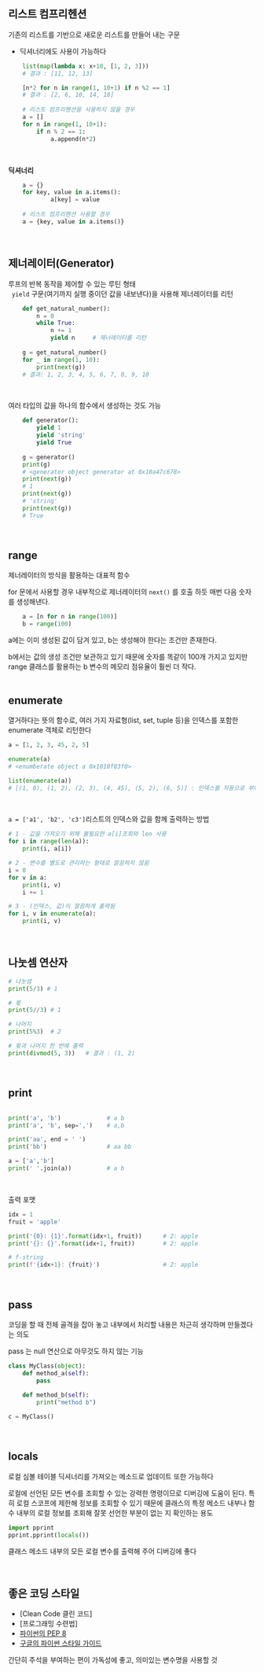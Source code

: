 ## 리스트 컴프리헨션
기존의 리스트를 기반으로 새로운 리스트를 만들어 내는 구문
- 딕셔너리에도 사용이 가능하다

```python
    list(map(lambda x: x+10, [1, 2, 3]))
    # 결과 : [11, 12, 13]
```

```python
    [n*2 for n in range(1, 10+1) if n %2 == 1]
    # 결과 : [2, 6, 10, 14, 18]
    
    # 리스트 컴프리헨션을 사용하지 않을 경우
    a = [] 
    for n in range(1, 10+1):
        if n % 2 == 1:
            a.append(n*2)
```
<br>

**딕셔너리**
```python
    a = {}
    for key, value in a.items():
            a[key] = value
    
    # 리스트 컴프리헨션 사용할 경우
    a = {key, value in a.items()}
```
</br>

## 제너레이터(Generator)
루프의 반복 동작을 제어할 수 있는 루틴 형태<br>
``` yield``` 구문(여기까지 실행 중이던 값을 내보낸다)을 사용해 제너레이터를 리턴

``` python
    def get_natural_number():
        n = 0
        while True:
            n += 1
            yield n     # 제너레이터를 리턴
    
    g = get_natural_number()
    for _ in range(1, 10):
        print(next(g))
    # 결과: 1, 2, 3, 4, 5, 6, 7, 8, 9, 10
```
<br>

여러 타입의 값을 하나의 함수에서 생성하는 것도 가능
```python
    def generator():
        yield 1
        yield 'string'
        yield True
    
    g = generator()
    print(g)        
    # <generator object generator at 0x10a47c678>
    print(next(g))
    # 1
    print(next(g))
    # 'string'
    print(next(g))
    # True
```
<br>

## range
제너레이터의 방식을 활용하는 대표적 함수

for 문에서 사용할 경우 내부적으로 제너레이터의 ```next()``` 를 호출 하듯 매번 다음 숫자를 생성해낸다.

``` python
    a = [n for n in range(100)]
    b = range(100)
```

a에는 이미 생성된 값이 담겨 있고, b는 생성해야 한다는 조건만 존재한다. 

b에서는 값의 생성 조건만 보관하고 있기 때문에 숫자를 똑같이 100개 가지고 있지만 range 클래스를 활용하는 b 변수의 메모리 점유율이 훨씬 더 작다.
<br>
<br>

## enumerate
열거하다는 뜻의 함수로, 여러 가지 자료형(list, set, tuple 등)을 인덱스를 포함한 enumerate 객체로 리턴한다


```python
a = [1, 2, 3, 45, 2, 5]

enumerate(a)    
# <enumberate object a 0x1010f83f0>

list(enumerate(a))
# [(1, 0), (1, 2), (2, 3), (4, 45), (5, 2), (6, 5)] : 인덱스를 자동으로 부여
```

<br>

```a = ['a1', 'b2', 'c3']```리스트의 인덱스와 값을 함께 출력하는 방법

```python
# 1 - 값을 가져오기 위해 불필요한 a[i]조회와 len 사용
for i in range(len(a)):
    print(i, a[i])

# 2 - 변수를 별도로 관리하는 형태로 깔끔하지 않음
i = 0
for v in a:
    print(i, v)
    i += 1

# 3 - (인덱스, 값)이 깔끔하게 출력됨
for i, v in enumerate(a):
    print(i, v)
```

<br>

## 나눗셈 연산자

```python
# 나눗셈
print(5/3) # 1

# 몫
print(5//3) # 1

# 나머지
print(5%3)  # 2

# 몫과 나머지 한 번에 출력
print(divmod(5, 3))   # 결과 : (1, 2)
```

<br>

## print
```python

print('a', 'b')             # a b
print('a', 'b', sep=',')    # a,b

print('aa', end = ' ')
print('bb')                 # aa bb

a = ['a','b']
print(' '.join(a))          # a b
```
<br>

출력 포맷
```python
idx = 1
fruit = 'apple'

print('{0}: {1}'.format(idx+1, fruit))      # 2: apple
print('{}: {}'.format(idx+1, fruit))        # 2: apple

# f-string
print(f'{idx+1}: {fruit}')                  # 2: apple
```
<br>

## pass
코딩을 할 때 전체 골격을 잡아 놓고 내부에서 처리할 내용은 차근히 생각하며 만들겠다는 의도

pass 는 null 연산으로 아무것도 하지 않는 기능

```python
class MyClass(object):
    def method_a(self):
        pass
    
    def method_b(self):
        print("method b")

c = MyClass()
```

<br>

## locals
로컬 심볼 테이블 딕셔너리를 가져오는 메소드로 업데이트 또한 가능하다


로컬에 선언된 모든 변수를 조회할 수 있는 강력한 명령이므로 디버깅에 도움이 된다. 특히 로컬 스코프에 제한해 정보를 조회할 수 있기 때문에 클래스의 특정 메소드 내부나 함수 내부의 로컬 정보를 조회해 잘못 선언한 부분이 없는 지 확인하는 용도

```python
import pprint
pprint.pprint(locals())
```
클래스 메소드 내부의 모든 로컬 변수를 출력해 주어 디버깅에 좋다

<br>

## 좋은 코딩 스타일
- [Clean Code 클린 코드]
- [프로그래밍 수련법]
- [파이썬의 PEP 8](https://www.python.org/dev/peps/pep-0008/)
- [구글의 파이썬 스타일 가이드](httpL//google.github.io/styleguide/pyguide.html)

간단히 주석을 부여하는 편이 가독성에 좋고, 의미있는 변수명을 사용할  것
